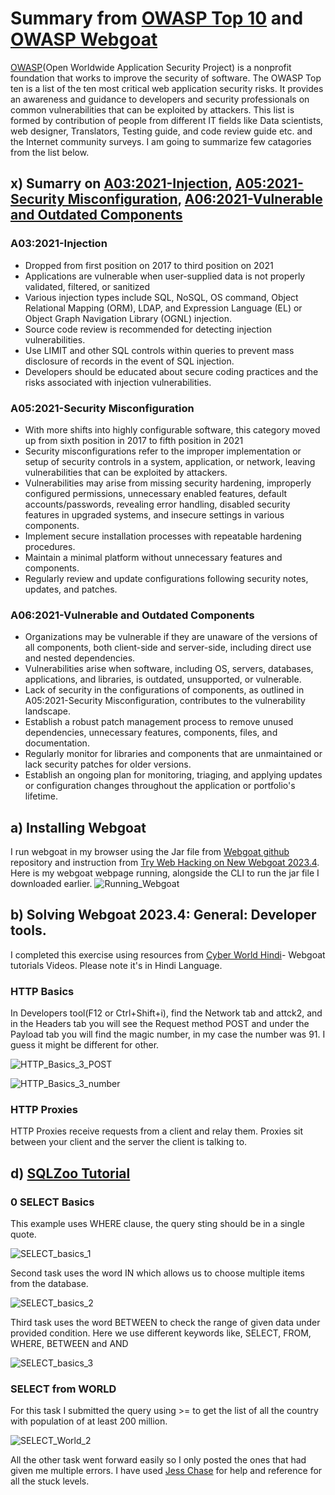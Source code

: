 # Summary from [OWASP Top 10](https://owasp.org/Top10/) and [OWASP Webgoat](https://owasp.org/www-project-webgoat/)

[OWASP](https://owasp.org/about/)(Open Worldwide Application Security Project) is a nonprofit foundation that works to improve the security of software. The OWASP Top ten is a list of the ten most critical web application security risks. It provides an awareness and guidance to developers and security professionals on common vulnerabilities that can be exploited by attackers. This list is formed by contribution of people from different IT fields like Data scientists, web designer, Translators, Testing guide, and code review guide etc. and the Internet community surveys. I am going to summarize few catagories from the list below.

## x) Sumarry on [A03:2021-Injection](https://owasp.org/Top10/A03_2021-Injection/), [A05:2021-Security Misconfiguration](https://owasp.org/Top10/A05_2021-Security_Misconfiguration/), [A06:2021-Vulnerable and Outdated Components](https://owasp.org/Top10/A06_2021-Vulnerable_and_Outdated_Components/)

### A03:2021-Injection

* Dropped from first position on 2017 to third position on 2021
* Applications are vulnerable when user-supplied data is not properly validated, filtered, or sanitized
* Various injection types include SQL, NoSQL, OS command, Object Relational Mapping (ORM), LDAP, and Expression Language (EL) or Object Graph Navigation Library (OGNL) injection.
* Source code review is recommended for detecting injection vulnerabilities.
* Use LIMIT and other SQL controls within queries to prevent mass disclosure of records in the event of SQL injection.
* Developers should be educated about secure coding practices and the risks associated with injection vulnerabilities.

### A05:2021-Security Misconfiguration
* With more shifts into highly configurable software, this category moved up from sixth position in 2017 to fifth position in 2021
* Security misconfigurations refer to the improper implementation or setup of security controls in a system, application, or network, leaving vulnerabilities that can be exploited by attackers.
* Vulnerabilities may arise from missing security hardening, improperly configured permissions, unnecessary enabled features, default accounts/passwords, revealing error handling, disabled security features in upgraded systems, and insecure settings in various components.
* Implement secure installation processes with repeatable hardening procedures.
* Maintain a minimal platform without unnecessary features and components.
* Regularly review and update configurations following security notes, updates, and patches.

### A06:2021-Vulnerable and Outdated Components

* Organizations may be vulnerable if they are unaware of the versions of all components, both client-side and server-side, including direct use and nested dependencies.
* Vulnerabilities arise when software, including OS, servers, databases, applications, and libraries, is outdated, unsupported, or vulnerable.
* Lack of security in the configurations of components, as outlined in A05:2021-Security Misconfiguration, contributes to the vulnerability landscape.
* Establish a robust patch management process to remove unused dependencies, unnecessary features, components, files, and documentation.
* Regularly monitor for libraries and components that are unmaintained or lack security patches for older versions.
* Establish an ongoing plan for monitoring, triaging, and applying updates or configuration changes throughout the application or portfolio's lifetime.

## a) Installing Webgoat

I run webgoat in my browser using the Jar file from [Webgoat github](https://github.com/WebGoat/WebGoat/releases) repository and instruction from [Try Web Hacking on New Webgoat 2023.4](https://terokarvinen.com/2023/webgoat-2023-4-ethical-web-hacking/). Here is my webgoat webpage running, alongside the CLI to run the jar file I downloaded earlier.
![Running_Webgoat](https://github.com/bishwasghimire22/mymarkdownexecrise/assets/144313610/3a20f39e-2124-429f-8947-0081c47dfcba)

## b) Solving Webgoat 2023.4: General: Developer tools.

I completed this exercise using resources from [Cyber World Hindi](https://www.youtube.com/watch?v=S_vkbQId1as&list=PLSbrmTUy4daP4IAndCi5TsJeoDWpPxGc5&index=2)- Webgoat tutorials Videos. Please note it's in Hindi Language.

### HTTP Basics

In Developers tool(F12 or Ctrl+Shift+i), find the Network tab and attck2, and in the Headers tab you will see the Request method POST and under the Payload tab you will find the magic number, in my case the number was 91. I guess it might be different for other.


![HTTP_Basics_3_POST](https://github.com/bishwasghimire22/mymarkdownexecrise/assets/144313610/37456cfc-d276-4057-b134-34a711ee05f7)


![HTTP_Basics_3_number](https://github.com/bishwasghimire22/mymarkdownexecrise/assets/144313610/931a97b6-e645-45f8-82b1-3615f7be33ff)

### HTTP Proxies

 HTTP Proxies receive requests from a client and relay them. Proxies sit between your client and the server the client is talking to.

 ## d) [SQLZoo Tutorial](https://sqlzoo.net/wiki/SQL_Tutorial)

   ### 0 SELECT Basics

 This example uses WHERE clause, the query sting should be in a single quote.

 ![SELECT_basics_1](https://github.com/bishwasghimire22/mymarkdownexecrise/assets/144313610/f062c7b9-7bf9-4b43-8e76-77d49368eb90)

 Second task uses the word IN which allows us to choose multiple items from the database.
 
![SELECT_basics_2](https://github.com/bishwasghimire22/mymarkdownexecrise/assets/144313610/15035bbf-59c5-418c-a70f-6809c078dbab)

Third task uses the word BETWEEN to check the range of given data under provided condition. Here we use different keywords like, SELECT, FROM, WHERE, BETWEEN and AND 

 ![SELECT_basics_3](https://github.com/bishwasghimire22/mymarkdownexecrise/assets/144313610/b80a39a1-9c04-4840-af3c-46538cf130ee)

 ### SELECT from WORLD

 For this task I submitted the query using >= to get the list of all the country with population of at least 200 million.

![SELECT_World_2](https://github.com/bishwasghimire22/mymarkdownexecrise/assets/144313610/e5d10451-4033-4d35-a5cf-3173ff2140c1)

All the other task went forward easily so I only posted the ones that had given me multiple errors. I have used [Jess Chase](https://thedatasleuth.github.io/2018/08/11/SELECT-Basics.html) for help and reference for all the stuck levels.

